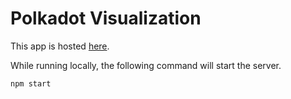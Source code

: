 # Polkadot Visualization
This app is hosted [here][1].

While running locally, the following command will start the server.
```shell
npm start
```
[1]: <https://polkadot-visualization.appspot.com/> "Polkadot Visualization"
